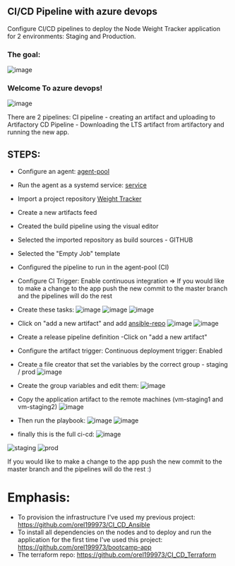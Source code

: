 ## CI/CD Pipeline with azure devops 
Configure CI/CD pipelines to deploy the Node Weight Tracker application for 2 environments: Staging and Production. </br>
### The goal:
![image](https://user-images.githubusercontent.com/71599740/140197294-11143f63-c432-4c57-b5b7-13827e8c9075.png)

### Welcome To azure devops!
![image](https://user-images.githubusercontent.com/47865329/140266113-883ef7b7-1662-42dd-adbb-549ddab668b3.png)


There are 2 pipelines:
CI pipeline - creating an artifact and uploading to Artifactory
CD Pipeline - Downloading the LTS artifact from artifactory and running the new app.

## STEPS:
* Configure an agent: [agent-pool](https://www.youtube.com/watch?v=psa8xfJ0-zI&ab_channel=Raaviblog)
* Run the agent as a systemd service: [service](https://docs.microsoft.com/en-us/azure/devops/pipelines/agents/v2-linux?view=azure-devops)
* Import a project repository [Weight Tracker](https://github.com/orel199973/bootcamp-app)
* Create a new artifacts feed
* Created the build pipeline using the visual editor
* Selected the imported repository as build sources - GITHUB
* Selected the "Empty Job" template
* Configured the pipeline to run in the agent-pool (CI)
* Configure CI Trigger: Enable continuous integration   => If you would like to make a change to the app push the new commit to the master branch and the pipelines will do the rest
* Create these tasks:
![image](https://user-images.githubusercontent.com/47865329/140266466-64e7ac10-20ff-424a-ba25-0e861db04d13.png)
![image](https://user-images.githubusercontent.com/47865329/140266531-16bbeb19-73c1-464a-aa86-22b9517be82d.png)
![image](https://user-images.githubusercontent.com/47865329/140266605-50d39769-f86c-4dfd-9793-594cf197bbba.png)
* Click on "add a new artifact" and add [ansible-repo](https://github.com/inbalLevi/CI_CD_Ansible)
 ![image](https://user-images.githubusercontent.com/71599740/140198353-9679236a-b805-499f-af56-4ef1bdc9b96b.png)
 ![image](https://user-images.githubusercontent.com/71599740/140198412-47fe53e3-0928-4ca0-954a-62766aa70a5f.png)
* Create a release pipeline definition -Click on "add a new artifact"
* Configure the artifact trigger: Continuous deployment trigger: Enabled
* Create a file creator that set the variables by the correct group - staging / prod
![image](https://user-images.githubusercontent.com/71599740/140198643-f4f3ddf8-ee2c-476e-9354-a55e3ed04c0c.png)
* Create the group variables and edit them: ![image](https://user-images.githubusercontent.com/71599740/140198710-d53c63da-bc5a-49ad-8539-a9da0e9cffa2.png)
* Copy the application artifact to the remote machines (vm-staging1 and vm-staging2)
![image](https://user-images.githubusercontent.com/71599740/140198939-3ecc2da3-c7d4-4156-82cf-754f0adcbb74.png)
* Then run the playbook:
![image](https://user-images.githubusercontent.com/71599740/140199003-be1d5eea-43b3-4215-88c1-2db241863fe2.png)
![image](https://user-images.githubusercontent.com/71599740/140199039-69846f1a-7eb9-47f6-9cc9-f17c9c38ae5f.png)

* finally this is the full ci-cd:
![image](https://user-images.githubusercontent.com/71599740/140199166-fac63c90-8781-4394-8dcb-7dd1587503e5.png)

![staging](https://user-images.githubusercontent.com/71599740/140199673-2fa5437c-cd46-40ec-acdf-889e0a97b788.PNG)
![prod](https://user-images.githubusercontent.com/71599740/140199721-424b543a-9517-4f74-99c4-f2a21ad6c287.PNG)


If you would like to make a change to the app push the new commit to the master branch and the pipelines will do the rest :)


# Emphasis:
* To provision the infrastructure I've used my previous project: https://github.com/orel199973/CI_CD_Ansible
* To install all dependencies on the nodes and to deploy and run the application for the first time I've used this project: https://github.com/orel199973/bootcamp-app
* The terraform repo: https://github.com/orel199973/CI_CD_Terraform

